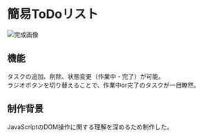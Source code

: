 # 簡易ToDoリスト
![完成画像](https://user-images.githubusercontent.com/48088242/88749842-220c9580-d18f-11ea-8fae-a6b1129c976a.JPG)  
## 機能
タスクの追加、削除、状態変更（作業中・完了）が可能。  
ラジオボタンを切り替えることで、作業中or完了のタスクが一目瞭然。

## 制作背景
JavaScriptのDOM操作に関する理解を深めるため制作した。
